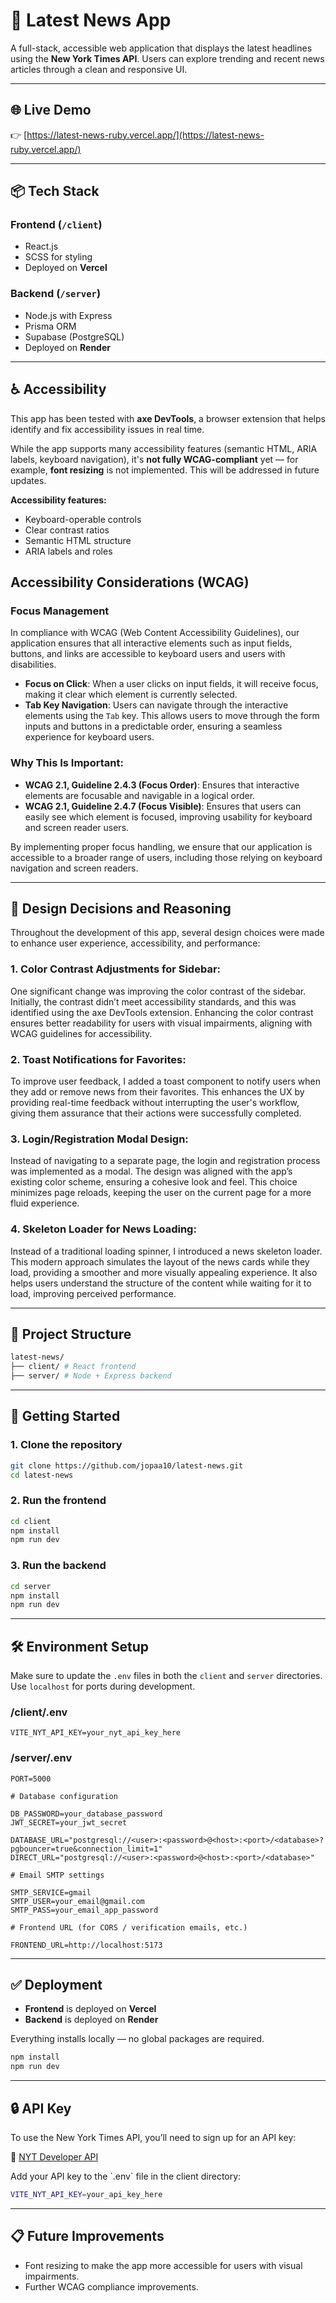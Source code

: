 # 📰 Latest News App

A full-stack, accessible web application that displays the latest headlines using the **New York Times API**. Users can explore trending and recent news articles through a clean and responsive UI.

---

## 🌐 Live Demo

👉 [https://latest-news-ruby.vercel.app/](https://latest-news-ruby.vercel.app/)

---

## 📦 Tech Stack

### Frontend (`/client`)

- React.js
- SCSS for styling
- Deployed on **Vercel**

### Backend (`/server`)

- Node.js with Express
- Prisma ORM
- Supabase (PostgreSQL)
- Deployed on **Render**

---

## ♿ Accessibility

This app has been tested with **axe DevTools**, a browser extension that helps identify and fix accessibility issues in real time.

While the app supports many accessibility features (semantic HTML, ARIA labels, keyboard navigation), it's **not fully WCAG-compliant** yet — for example, **font resizing** is not implemented. This will be addressed in future updates.

**Accessibility features:**

- Keyboard-operable controls
- Clear contrast ratios
- Semantic HTML structure
- ARIA labels and roles

## Accessibility Considerations (WCAG)

### Focus Management

In compliance with WCAG (Web Content Accessibility Guidelines), our application ensures that all interactive elements such as input fields, buttons, and links are accessible to keyboard users and users with disabilities.

- **Focus on Click**: When a user clicks on input fields, it will receive focus, making it clear which element is currently selected.
- **Tab Key Navigation**: Users can navigate through the interactive elements using the `Tab` key. This allows users to move through the form inputs and buttons in a predictable order, ensuring a seamless experience for keyboard users.

### Why This Is Important:

- **WCAG 2.1, Guideline 2.4.3 (Focus Order)**: Ensures that interactive elements are focusable and navigable in a logical order.
- **WCAG 2.1, Guideline 2.4.7 (Focus Visible)**: Ensures that users can easily see which element is focused, improving usability for keyboard and screen reader users.

By implementing proper focus handling, we ensure that our application is accessible to a broader range of users, including those relying on keyboard navigation and screen readers.

---

## 🎨 Design Decisions and Reasoning

Throughout the development of this app, several design choices were made to enhance user experience, accessibility, and performance:

### 1. Color Contrast Adjustments for Sidebar:

One significant change was improving the color contrast of the sidebar. Initially, the contrast didn’t meet accessibility standards, and this was identified using the axe DevTools extension. Enhancing the color contrast ensures better readability for users with visual impairments, aligning with WCAG guidelines for accessibility.

### 2. Toast Notifications for Favorites:

To improve user feedback, I added a toast component to notify users when they add or remove news from their favorites. This enhances the UX by providing real-time feedback without interrupting the user's workflow, giving them assurance that their actions were successfully completed.

### 3. Login/Registration Modal Design:

Instead of navigating to a separate page, the login and registration process was implemented as a modal. The design was aligned with the app’s existing color scheme, ensuring a cohesive look and feel. This choice minimizes page reloads, keeping the user on the current page for a more fluid experience.

### 4. Skeleton Loader for News Loading:

Instead of a traditional loading spinner, I introduced a news skeleton loader. This modern approach simulates the layout of the news cards while they load, providing a smoother and more visually appealing experience. It also helps users understand the structure of the content while waiting for it to load, improving perceived performance.

---

## 📁 Project Structure

```bash
latest-news/
├── client/ # React frontend
├── server/ # Node + Express backend
```

---

## 🚀 Getting Started

### 1. Clone the repository

```bash
git clone https://github.com/jopaa10/latest-news.git
cd latest-news
```

### 2. Run the frontend

```bash
cd client
npm install
npm run dev
```

### 3. Run the backend

```bash
cd server
npm install
npm run dev
```

---

## 🛠️ Environment Setup

Make sure to update the `.env` files in both the `client` and `server` directories. Use `localhost` for ports during development.

### /client/.env

```env
VITE_NYT_API_KEY=your_nyt_api_key_here
```

### /server/.env

```env
PORT=5000

# Database configuration

DB_PASSWORD=your_database_password
JWT_SECRET=your_jwt_secret

DATABASE_URL="postgresql://<user>:<password>@<host>:<port>/<database>?pgbouncer=true&connection_limit=1"
DIRECT_URL="postgresql://<user>:<password>@<host>:<port>/<database>"

# Email SMTP settings

SMTP_SERVICE=gmail
SMTP_USER=your_email@gmail.com
SMTP_PASS=your_email_app_password

# Frontend URL (for CORS / verification emails, etc.)

FRONTEND_URL=http://localhost:5173
```

---

## ✅ Deployment

- **Frontend** is deployed on **Vercel**
- **Backend** is deployed on **Render**

Everything installs locally — no global packages are required.

```bash
npm install
npm run dev

```

---

## 🔒 API Key

To use the New York Times API, you’ll need to sign up for an API key:

📌 [NYT Developer API](https://developer.nytimes.com/)

Add your API key to the \`.env\` file in the client directory:

```bash env
VITE_NYT_API_KEY=your_api_key_here
```

---

## 📋 Future Improvements

- Font resizing to make the app more accessible for users with visual impairments.
- Further WCAG compliance improvements.
